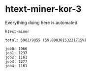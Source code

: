 # htext-miner-kor-3

Everything doing here is automated.

```
htext-miner

total: 5902/9855 (59.88838153221715%)

job0: 1066
job1: 1237
job2: 1161
job3: 1277
job4: 1161
```